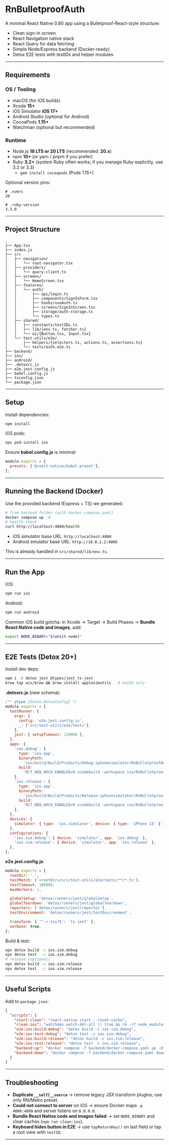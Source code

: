 # RnBulletproofAuth

A minimal React Native 0.80 app using a Bulletproof-React-style structure:

- Clean sign-in screen
- React Navigation native stack
- React Query for data fetching
- Simple Node/Express backend (Docker-ready)
- Detox E2E tests with testIDs and helper modules

---

## Requirements

### OS / Tooling

- macOS (for iOS builds)
- Xcode **15+**
- iOS Simulator **iOS 17+**
- Android Studio (optional for Android)
- CocoaPods **1.15+**
- Watchman (optional but recommended)

### Runtime

- Node.js **18 LTS or 20 LTS** (recommended: **20.x**)
- npm **10+** (or yarn / pnpm if you prefer)
- Ruby **3.2+** (system Ruby often works; if you manage Ruby explicitly, use 3.2 or 3.3)
  - `gem install cocoapods` (Pods 1.15+)

Optional version pins:

```
# .nvmrc
20

# .ruby-version
3.3.0
```

---

## Project Structure

```
.
├── App.tsx
├── index.js
├── src
│   ├── navigation/
│   │   └── root-navigator.tsx
│   ├── providers/
│   │   └── query-client.ts
│   ├── screens/
│   │   └── HomeScreen.tsx
│   ├── features/
│   │   └── auth/
│   │       ├── api/login.ts
│   │       ├── components/SignInForm.tsx
│   │       ├── hooks/useAuth.ts
│   │       ├── screens/SignInScreen.tsx
│   │       ├── storage/auth-storage.ts
│   │       └── types.ts
│   ├── shared/
│   │   ├── constants/testIDs.ts
│   │   ├── lib/{env.ts, fetcher.ts}
│   │   └── ui/{Button.tsx, Input.tsx}
│   └── test-utils/e2e/
│       ├── helpers/{selectors.ts, actions.ts, assertions.ts}
│       └── tests/auth.e2e.ts
├── backend/
├── ios/
├── android/
├── .detoxrc.js
├── e2e.jest.config.js
├── babel.config.js
├── tsconfig.json
└── package.json
```

---

## Setup

Install dependencies:

```bash
npm install
```

iOS pods:

```bash
npx pod-install ios
```

Ensure **babel.config.js** is minimal:

```js
module.exports = {
  presets: ['@react-native/babel-preset'],
};
```

---

## Running the Backend (Docker)

Use the provided backend (Express + TS) we generated:

```bash
# from backend folder (with docker-compose.yaml)
docker compose up -d
# health check
curl http://localhost:4000/health
```

- iOS simulator base URL: `http://localhost:4000`
- Android emulator base URL: `http://10.0.2.2:4000`

This is already handled in `src/shared/lib/env.ts`.

---

## Run the App

iOS:

```bash
npm run ios
```

Android:

```bash
npm run android
```

Common iOS build gotcha: in Xcode → Target → Build Phases → **Bundle React Native code and images**, add:

```sh
export NODE_BINARY="$(which node)"
```

---

## E2E Tests (Detox 20+)

Install dev deps:

```bash
npm i -D detox jest @types/jest ts-jest
brew tap wix/brew && brew install applesimutils   # macOS only
```

**.detoxrc.js** (new schema):

```js
/** @type {Detox.DetoxConfig} */
module.exports = {
  testRunner: {
    args: {
      config: 'e2e.jest.config.js',
      _: ['src/test-utils/e2e/tests'],
    },
    jest: { setupTimeout: 120000 },
  },
  apps: {
    'ios.debug': {
      type: 'ios.app',
      binaryPath:
        'ios/build/Build/Products/Debug-iphonesimulator/RnBulletproofAuth.app',
      build:
        'RCT_NEW_ARCH_ENABLED=0 xcodebuild -workspace ios/RnBulletproofAuth.xcworkspace -scheme RnBulletproofAuth -configuration Debug -sdk iphonesimulator -derivedDataPath ios/build',
    },
    'ios.release': {
      type: 'ios.app',
      binaryPath:
        'ios/build/Build/Products/Release-iphonesimulator/RnBulletproofAuth.app',
      build:
        'RCT_NEW_ARCH_ENABLED=0 xcodebuild -workspace ios/RnBulletproofAuth.xcworkspace -scheme RnBulletproofAuth -configuration Release -sdk iphonesimulator -derivedDataPath ios/build',
    },
  },
  devices: {
    simulator: { type: 'ios.simulator', device: { type: 'iPhone 15' } },
  },
  configurations: {
    'ios.sim.debug': { device: 'simulator', app: 'ios.debug' },
    'ios.sim.release': { device: 'simulator', app: 'ios.release' },
  },
};
```

**e2e.jest.config.js**:

```js
module.exports = {
  rootDir: '.',
  testMatch: ['<rootDir>/src/test-utils/e2e/tests/**/*.ts'],
  testTimeout: 180000,
  maxWorkers: 1,

  globalSetup: 'detox/runners/jest/globalSetup',
  globalTeardown: 'detox/runners/jest/globalTeardown',
  reporters: ['detox/runners/jest/reporter'],
  testEnvironment: 'detox/runners/jest/testEnvironment',

  transform: { '^.+.tsx?$': 'ts-jest' },
  verbose: true,
};
```

Build & test:

```bash
npx detox build -c ios.sim.debug
npx detox test  -c ios.sim.debug
# release (optional)
npx detox build -c ios.sim.release
npx detox test  -c ios.sim.release
```

---

## Useful Scripts

Add to `package.json`:

```json
{
  "scripts": {
    "start:clean": "react-native start --reset-cache",
    "clean:ios": "watchman watch-del-all || true && rm -rf node_modules ios/Pods ios/Podfile.lock ios/build ~/Library/Developer/Xcode/DerivedData && npm install && npx pod-install ios",
    "e2e:ios:build:debug": "detox build -c ios.sim.debug",
    "e2e:ios:test:debug": "detox test -c ios.sim.debug",
    "e2e:ios:build:release": "detox build -c ios.sim.release",
    "e2e:ios:test:release": "detox test -c ios.sim.release",
    "backend:up": "docker compose -f backend/docker-compose.yaml up -d",
    "backend:down": "docker compose -f backend/docker-compose.yaml down"
  }
}
```

---

## Troubleshooting

- **Duplicate `__self`/`__source`** → remove legacy JSX transform plugins; use only RN/Metro preset.
- **Could not connect to server** on iOS → ensure Docker maps `-p 4000:4000` and server listens on `0.0.0.0`.
- **Bundle React Native code and images failed** → set `NODE_BINARY` and clear caches (`npm run clean:ios`).
- **Keyboard hides button in E2E** → use `tapReturnKey()` on last field or tap a root view with `testID`.

---
